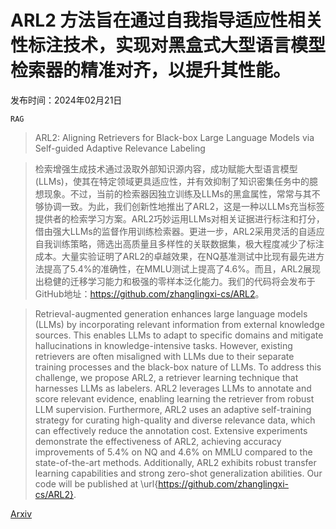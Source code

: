 # ARL2 方法旨在通过自我指导适应性相关性标注技术，实现对黑盒式大型语言模型检索器的精准对齐，以提升其性能。

发布时间：2024年02月21日

`RAG`

> ARL2: Aligning Retrievers for Black-box Large Language Models via Self-guided Adaptive Relevance Labeling

> 检索增强生成技术通过汲取外部知识源内容，成功赋能大型语言模型(LLMs)，使其在特定领域更具适应性，并有效抑制了知识密集任务中的臆想现象。不过，当前的检索器因独立训练及LLMs的黑盒属性，常常与其不够协调一致。为此，我们创新性地推出了ARL2，这是一种以LLMs充当标签提供者的检索学习方案。ARL2巧妙运用LLMs对相关证据进行标注和打分，借由强大LLMs的监督作用训练检索器。更进一步，ARL2采用灵活的自适应自我训练策略，筛选出高质量且多样性的关联数据集，极大程度减少了标注成本。大量实验证明了ARL2的卓越效果，在NQ基准测试中比现有最先进方法提高了5.4%的准确性，在MMLU测试上提高了4.6%。而且，ARL2展现出稳健的迁移学习能力和极强的零样本泛化能力。我们的代码将会发布于GitHub地址：<https://github.com/zhanglingxi-cs/ARL2>。

> Retrieval-augmented generation enhances large language models (LLMs) by incorporating relevant information from external knowledge sources. This enables LLMs to adapt to specific domains and mitigate hallucinations in knowledge-intensive tasks. However, existing retrievers are often misaligned with LLMs due to their separate training processes and the black-box nature of LLMs. To address this challenge, we propose ARL2, a retriever learning technique that harnesses LLMs as labelers. ARL2 leverages LLMs to annotate and score relevant evidence, enabling learning the retriever from robust LLM supervision. Furthermore, ARL2 uses an adaptive self-training strategy for curating high-quality and diverse relevance data, which can effectively reduce the annotation cost. Extensive experiments demonstrate the effectiveness of ARL2, achieving accuracy improvements of 5.4% on NQ and 4.6% on MMLU compared to the state-of-the-art methods. Additionally, ARL2 exhibits robust transfer learning capabilities and strong zero-shot generalization abilities. Our code will be published at \url{https://github.com/zhanglingxi-cs/ARL2}.

[Arxiv](https://arxiv.org/abs/2402.13542)